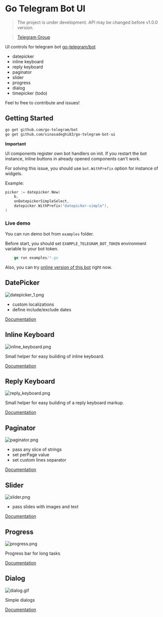 # Go Telegram Bot UI

> The project is under development. API may be changed before v1.0.0 version.

> [Telegram Group](https://t.me/gotelegrambotui)

UI controls for telegram bot [go-telegram/bot](https://github.com/go-telegram/bot)

- datepicker
- inline keyboard
- reply keyboard
- paginator
- slider
- progress
- dialog
- timepicker (todo)

Feel to free to contribute and issues!

## Getting Started

```bash
go get github.com/go-telegram/bot
go get github.com/sinasadeghi83/go-telegram-bot-ui
```

**Important**

UI components register own bot handlers on init. 
If you restart the bot instance, inline buttons in already opened components can't work.

For solving this issue, you should use `bot.WithPrefix` option for instance of widgets.

Example:

```go
picker := datepicker.New(
    b, 
    onDatepickerSimpleSelect, 
    datepicker.WithPrefix("datepicker-simple"),
)
```

### Live demo

You can run demo bot from `examples` folder.

Before start, you should set `EXAMPLE_TELEGRAM_BOT_TOKEN` environment variable to your bot token.

```go
    go run examples/*.go
```

Also, you can try [online version of this bot](https://t.me/gotelegramuidemobot) right now.

## DatePicker

![datepicker_1.png](datepicker/datepicker.png)

- custom localizations
- define include/exclude dates

[Documentation](datepicker/readme.md)

## Inline Keyboard

![inline_keyboard.png](keyboard/inline/inline_keyboard.png)

Small helper for easy building of inline keyboard.

[Documentation](keyboard/inline/readme.md)

## Reply Keyboard

![reply_keyboard.png](keyboard/reply/reply_keyboard.png)

Small helper for easy building of a reply keyboard markup.

[Documentation](keyboard/reply/readme.md)

## Paginator

![paginator.png](paginator/paginator.png)

- pass any slice of strings
- set perPage value
- set custom lines separator

[Documentation](paginator/readme.md)

## Slider

![slider.png](slider/slider.png)

- pass slides with images and text

[Documentation](slider/readme.md)

## Progress

![progress.png](progress/progress.png)

Progress bar for long tasks

[Documentation](progress/readme.md)

## Dialog

![dialog.gif](dialog/dialog.gif)

Simple dialogs

[Documentation](dialog/readme.md)
